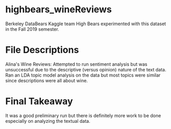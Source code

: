 # highbears_wineReviews
Berkeley DataBears Kaggle team High Bears experimented with this dataset in the Fall 2019 semester.
# File Descriptions
Alina's Wine Reviews: Attempted to run sentiment analysis but was unsuccessful due to the descriptive (versus opinion) nature of the text data. Ran an LDA topic model analysis on the data but most topics were similar since descriptions were all about wine.
# Final Takeaway
It was a good preliminary run but there is definitely more work to be done especially on analyzing the textual data.
